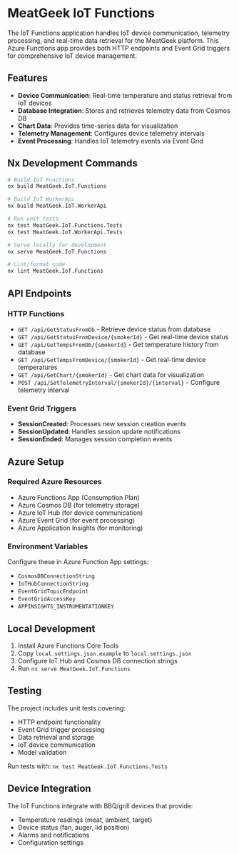 # MeatGeek IoT Functions

The IoT Functions application handles IoT device communication, telemetry processing, and real-time data retrieval for the MeatGeek platform. This Azure Functions app provides both HTTP endpoints and Event Grid triggers for comprehensive IoT device management.

## Features

- **Device Communication**: Real-time temperature and status retrieval from IoT devices
- **Database Integration**: Stores and retrieves telemetry data from Cosmos DB
- **Chart Data**: Provides time-series data for visualization
- **Telemetry Management**: Configures device telemetry intervals
- **Event Processing**: Handles IoT telemetry events via Event Grid

## Nx Development Commands

```bash
# Build IoT Functions
nx build MeatGeek.IoT.Functions

# Build IoT WorkerApi  
nx build MeatGeek.IoT.WorkerApi

# Run unit tests
nx test MeatGeek.IoT.Functions.Tests
nx test MeatGeek.IoT.WorkerApi.Tests

# Serve locally for development
nx serve MeatGeek.IoT.Functions

# Lint/format code
nx lint MeatGeek.IoT.Functions
```

## API Endpoints

### HTTP Functions
- `GET /api/GetStatusFromDb` - Retrieve device status from database
- `GET /api/GetStatusFromDevice/{smokerId}` - Get real-time device status
- `GET /api/GetTempsFromDb/{smokerId}` - Get temperature history from database  
- `GET /api/GetTempsFromDevice/{smokerId}` - Get real-time device temperatures
- `GET /api/GetChart/{smokerId}` - Get chart data for visualization
- `POST /api/SetTelemetryInterval/{smokerId}/{interval}` - Configure telemetry interval

### Event Grid Triggers
- **SessionCreated**: Processes new session creation events
- **SessionUpdated**: Handles session update notifications  
- **SessionEnded**: Manages session completion events

## Azure Setup

### Required Azure Resources
- Azure Functions App (Consumption Plan)
- Azure Cosmos DB (for telemetry storage)
- Azure IoT Hub (for device communication)
- Azure Event Grid (for event processing)
- Azure Application Insights (for monitoring)

### Environment Variables
Configure these in Azure Function App settings:
- `CosmosDBConnectionString`
- `IoTHubConnectionString` 
- `EventGridTopicEndpoint`
- `EventGridAccessKey`
- `APPINSIGHTS_INSTRUMENTATIONKEY`

## Local Development

1. Install Azure Functions Core Tools
2. Copy `local.settings.json.example` to `local.settings.json`
3. Configure IoT Hub and Cosmos DB connection strings
4. Run `nx serve MeatGeek.IoT.Functions`

## Testing

The project includes unit tests covering:
- HTTP endpoint functionality
- Event Grid trigger processing
- Data retrieval and storage
- IoT device communication
- Model validation

Run tests with: `nx test MeatGeek.IoT.Functions.Tests`

## Device Integration

The IoT Functions integrate with BBQ/grill devices that provide:
- Temperature readings (meat, ambient, target)
- Device status (fan, auger, lid position)
- Alarms and notifications
- Configuration settings
